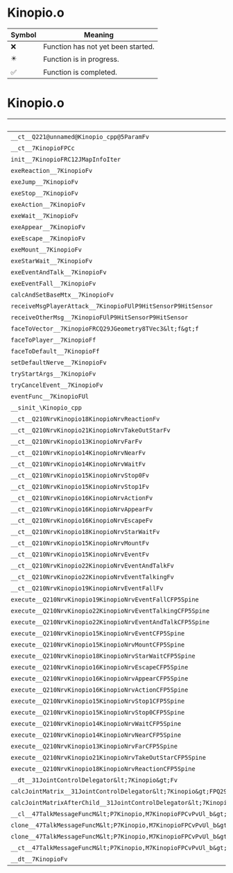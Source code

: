 # Kinopio.o
| Symbol | Meaning 
| ------------- | ------------- 
| :x: | Function has not yet been started. 
| :eight_pointed_black_star: | Function is in progress. 
| :white_check_mark: | Function is completed. 


# Kinopio.o
| Symbol | Decompiled? |
| ------------- | ------------- |
| `__ct__Q221@unnamed@Kinopio_cpp@5ParamFv` | :x: |
| `__ct__7KinopioFPCc` | :x: |
| `init__7KinopioFRC12JMapInfoIter` | :x: |
| `exeReaction__7KinopioFv` | :x: |
| `exeJump__7KinopioFv` | :x: |
| `exeStop__7KinopioFv` | :x: |
| `exeAction__7KinopioFv` | :x: |
| `exeWait__7KinopioFv` | :x: |
| `exeAppear__7KinopioFv` | :x: |
| `exeEscape__7KinopioFv` | :x: |
| `exeMount__7KinopioFv` | :x: |
| `exeStarWait__7KinopioFv` | :x: |
| `exeEventAndTalk__7KinopioFv` | :x: |
| `exeEventFall__7KinopioFv` | :x: |
| `calcAndSetBaseMtx__7KinopioFv` | :x: |
| `receiveMsgPlayerAttack__7KinopioFUlP9HitSensorP9HitSensor` | :x: |
| `receiveOtherMsg__7KinopioFUlP9HitSensorP9HitSensor` | :x: |
| `faceToVector__7KinopioFRCQ29JGeometry8TVec3&lt;f&gt;f` | :x: |
| `faceToPlayer__7KinopioFf` | :x: |
| `faceToDefault__7KinopioFf` | :x: |
| `setDefaultNerve__7KinopioFv` | :x: |
| `tryStartArgs__7KinopioFv` | :x: |
| `tryCancelEvent__7KinopioFv` | :x: |
| `eventFunc__7KinopioFUl` | :x: |
| `__sinit_\Kinopio_cpp` | :x: |
| `__ct__Q210NrvKinopio18KinopioNrvReactionFv` | :x: |
| `__ct__Q210NrvKinopio21KinopioNrvTakeOutStarFv` | :x: |
| `__ct__Q210NrvKinopio13KinopioNrvFarFv` | :x: |
| `__ct__Q210NrvKinopio14KinopioNrvNearFv` | :x: |
| `__ct__Q210NrvKinopio14KinopioNrvWaitFv` | :x: |
| `__ct__Q210NrvKinopio15KinopioNrvStop0Fv` | :x: |
| `__ct__Q210NrvKinopio15KinopioNrvStop1Fv` | :x: |
| `__ct__Q210NrvKinopio16KinopioNrvActionFv` | :x: |
| `__ct__Q210NrvKinopio16KinopioNrvAppearFv` | :x: |
| `__ct__Q210NrvKinopio16KinopioNrvEscapeFv` | :x: |
| `__ct__Q210NrvKinopio18KinopioNrvStarWaitFv` | :x: |
| `__ct__Q210NrvKinopio15KinopioNrvMountFv` | :x: |
| `__ct__Q210NrvKinopio15KinopioNrvEventFv` | :x: |
| `__ct__Q210NrvKinopio22KinopioNrvEventAndTalkFv` | :x: |
| `__ct__Q210NrvKinopio22KinopioNrvEventTalkingFv` | :x: |
| `__ct__Q210NrvKinopio19KinopioNrvEventFallFv` | :x: |
| `execute__Q210NrvKinopio19KinopioNrvEventFallCFP5Spine` | :x: |
| `execute__Q210NrvKinopio22KinopioNrvEventTalkingCFP5Spine` | :x: |
| `execute__Q210NrvKinopio22KinopioNrvEventAndTalkCFP5Spine` | :x: |
| `execute__Q210NrvKinopio15KinopioNrvEventCFP5Spine` | :x: |
| `execute__Q210NrvKinopio15KinopioNrvMountCFP5Spine` | :x: |
| `execute__Q210NrvKinopio18KinopioNrvStarWaitCFP5Spine` | :x: |
| `execute__Q210NrvKinopio16KinopioNrvEscapeCFP5Spine` | :x: |
| `execute__Q210NrvKinopio16KinopioNrvAppearCFP5Spine` | :x: |
| `execute__Q210NrvKinopio16KinopioNrvActionCFP5Spine` | :x: |
| `execute__Q210NrvKinopio15KinopioNrvStop1CFP5Spine` | :x: |
| `execute__Q210NrvKinopio15KinopioNrvStop0CFP5Spine` | :x: |
| `execute__Q210NrvKinopio14KinopioNrvWaitCFP5Spine` | :x: |
| `execute__Q210NrvKinopio14KinopioNrvNearCFP5Spine` | :x: |
| `execute__Q210NrvKinopio13KinopioNrvFarCFP5Spine` | :x: |
| `execute__Q210NrvKinopio21KinopioNrvTakeOutStarCFP5Spine` | :x: |
| `execute__Q210NrvKinopio18KinopioNrvReactionCFP5Spine` | :x: |
| `__dt__31JointControlDelegator&lt;7Kinopio&gt;Fv` | :x: |
| `calcJointMatrix__31JointControlDelegator&lt;7Kinopio&gt;FPQ29JGeometry64TPosition3&lt;Q29JGeometry38TMatrix34&lt;Q29JGeometry13SMatrix34C&lt;f&gt;&gt;&gt;RC19JointControllerInfo` | :x: |
| `calcJointMatrixAfterChild__31JointControlDelegator&lt;7Kinopio&gt;FPQ29JGeometry64TPosition3&lt;Q29JGeometry38TMatrix34&lt;Q29JGeometry13SMatrix34C&lt;f&gt;&gt;&gt;RC19JointControllerInfo` | :x: |
| `__cl__47TalkMessageFuncM&lt;P7Kinopio,M7KinopioFPCvPvUl_b&gt;CFUl` | :x: |
| `clone__47TalkMessageFuncM&lt;P7Kinopio,M7KinopioFPCvPvUl_b&gt;CFv` | :x: |
| `clone__47TalkMessageFuncM&lt;P7Kinopio,M7KinopioFPCvPvUl_b&gt;CFP7JKRHeap` | :x: |
| `__ct__47TalkMessageFuncM&lt;P7Kinopio,M7KinopioFPCvPvUl_b&gt;FRC47TalkMessageFuncM&lt;P7Kinopio,M7KinopioFPCvPvUl_b&gt;` | :x: |
| `__dt__7KinopioFv` | :x: |
